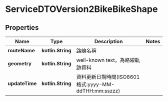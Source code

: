 
# ServiceDTOVersion2BikeBikeShape

## Properties
Name | Type | Description | Notes
------------ | ------------- | ------------- | -------------
**routeName** | **kotlin.String** | 路線名稱 | 
**geometry** | **kotlin.String** | well-known text，為路線軌跡資料 | 
**updateTime** | **kotlin.String** | 資料更新日期時間(ISO8601格式:yyyy-MM-ddTHH:mm:sszzz) | 



